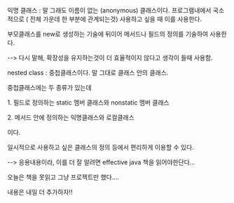 익명 클래스 : 말 그래도 이름이 없는 (anonymous) 클래스이다. 프로그램내에서 국소적으로 ( 전체 가운데 한 부분에 관계되는것) 사용하고 싶을 때 이를 사용한다. 

부모클래스를 new로 생성하는 기술에 뒤이어 메서드나 필드의 정의를 기술하여 사용한다.

\--> 다시 말해, 확장성을 유지하는것이 더 효율적이지 않다고 생각이 들때 사용함.

nested class : 중첩클래스이다. 말 그대로 클래스 안의 클래스. 

중첩클래스에는 두 종류가 있는데 

1\. 필드로 정의하는 static 멤버 클래스와 nonstatic 멤버 클래스

2\. 메서드 안에 정의하는 익명클래스와 로컬클래스

이다.

일시적으로 사용하고 싶은 클래스의 정의 등에서 편리하게 이용할 수 있다. 

\--> 응용내용이라, 이를 더 잘 알려면 effective java 책을 읽어야한단다...

오늘은 책을 못읽고 그냥 프로젝트만 했다....

내용은 내일 더 추가하자!!